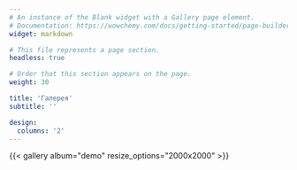 ```yaml
---
# An instance of the Blank widget with a Gallery page element.
# Documentation: https://wowchemy.com/docs/getting-started/page-builder/
widget: markdown

# This file represents a page section.
headless: true

# Order that this section appears on the page.
weight: 30

title: 'Галерея'
subtitle: ''

design:
  columns: '2'
---
```


{{< gallery album="demo" resize_options="2000x2000" >}}
